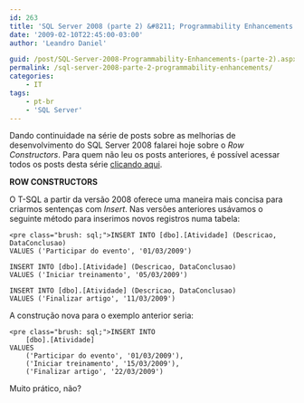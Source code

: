 ```yaml
---
id: 263
title: 'SQL Server 2008 (parte 2) &#8211; Programmability Enhancements'
date: '2009-02-10T22:45:00-03:00'
author: 'Leandro Daniel'

guid: /post/SQL-Server-2008-Programmability-Enhancements-(parte-2).aspx
permalink: /sql-server-2008-parte-2-programmability-enhancements/
categories:
    - IT
tags:
    - pt-br
    - 'SQL Server'
---
```


Dando continuidade na série de posts sobre as melhorias de desenvolvimento do SQL Server 2008 falarei hoje sobre o *Row Constructors*. Para quem não leu os posts anteriores, é possível acessar todos os posts desta série [clicando aqui](tags/#sql-server).

**ROW CONSTRUCTORS**

O T-SQL a partir da versão 2008 oferece uma maneira mais concisa para criarmos sentenças com *Insert*. Nas versões anteriores usávamos o seguinte método para inserimos novos registros numa tabela:

```
<pre class="brush: sql;">INSERT INTO [dbo].[Atividade] (Descricao, DataConclusao) 
VALUES ('Participar do evento', '01/03/2009')

INSERT INTO [dbo].[Atividade] (Descricao, DataConclusao) 
VALUES ('Iniciar treinamento', '05/03/2009')

INSERT INTO [dbo].[Atividade] (Descricao, DataConclusao) 
VALUES ('Finalizar artigo', '11/03/2009')
```

A construção nova para o exemplo anterior seria:

```
<pre class="brush: sql;">INSERT INTO 
	[dbo].[Atividade]
VALUES 
	('Participar do evento', '01/03/2009'), 
	('Iniciar treinamento', '15/03/2009'),
	('Finalizar artigo', '22/03/2009')
```

Muito prático, não?

